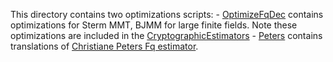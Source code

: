 This directory contains two optimizations scripts:
    - [OptimizeFqDec](./OptimizeFqDec.ipynb) contains optimizations for Sterm
        MMT, BJMM for large finite fields. Note these optimizations are included
        in the [CryptographicEstimators](https://github.com/Crypto-TII/CryptographicEstimators)
    - [Peters](./peters.ipynb) contains translations of [Christiane Peters Fq estimator](https://github.com/christianepeters/isdf2).
